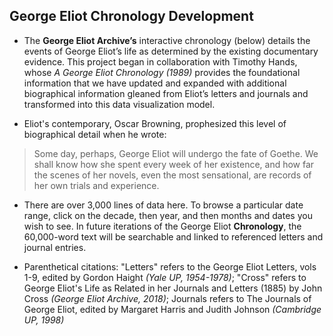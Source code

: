 ## George Eliot Chronology Development


-   The **George Eliot Archive’s** interactive chronology (below) details the events of <mdname>George Eliot’s</mdname> life as determined by the existing documentary evidence. This project began in collaboration with <mdname>Timothy Hands</mdname>, whose *A George Eliot Chronology (1989)* provides the foundational information that we have updated and expanded with additional biographical information gleaned from Eliot’s letters and journals and transformed into this data visualization model.

-   Eliot's contemporary, <mdname>Oscar Browning</mdname>, prophesized this level of biographical detail when he wrote:

>  Some day, perhaps, <mdname>George Eliot</mdname> will undergo the fate of Goethe. We shall know how she spent every week of her existence, and how far the scenes of her novels, even the most sensational, are records of her own trials and experience.

-   There are over 3,000 lines of data here. To browse a particular date range, click on the decade, then year, and then months and dates you wish to see. In future iterations of the George Eliot **Chronology**, the 60,000-word text will be searchable and linked to referenced letters and journal entries.

-   Parenthetical citations: "Letters" refers to the George Eliot Letters, vols 1-9, edited by <mdname>Gordon Haight</mdname> *(Yale UP, 1954-1978)*; "Cross" refers to <mdname>George Eliot's</mdname> Life as Related in her Journals and Letters (1885) by <mdname>John Cross</mdname> *(George Eliot Archive, 2018)*; Journals refers to The Journals of <mdname>George Eliot</mdname>, edited by <mdname>Margaret Harris</mdname> and <mdname>Judith Johnson </mdname>*(Cambridge UP, 1998)*